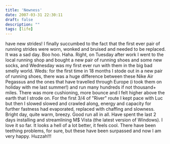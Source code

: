 ```yaml
---
title: 'Newness'
date: 2007-03-31 22:30:11
draft: false
description: ""
tags: [life]
---
```


have new strides! I finally succumbed to the fact that the first ever pair of running strides were worn, wonked and bruised and needed to be replaced. It was a sad day. Boo hoo. Haha. Right, on Tuesday after work I went to the local running shop and bought a new pair of running shoes and some new socks, and Wednesday was my first ever run with them in the big bad smelly world. Weds: for the first time in 18 months I stode out in a new pair of running shoes, there was a huge difference between these Nike Air Pegassus and the ones that have travelled through Europe (i took them on holiday with me last summer!) and run many hundreds if not thousand+ miles. There was more cushioning, more bounce and I felt higher above the earth that I strode on. For the first 3/4 of "River" route I kept pace with Luc but then I slowed slowed and crawled along, energy and capacity for further fastness had evaporated, replaced with chaffing and slowness. Bright day, quite warm, breezy. Good run all in all. Have spent the last 2 days installing and streamlining M$ Vista (the latest version of Windows). I love it so far. It looks a hell of a lot better, it feels cool. There have been teething problems, for sure, but these have been surpassed and now I am very happy. Huzzah!!!